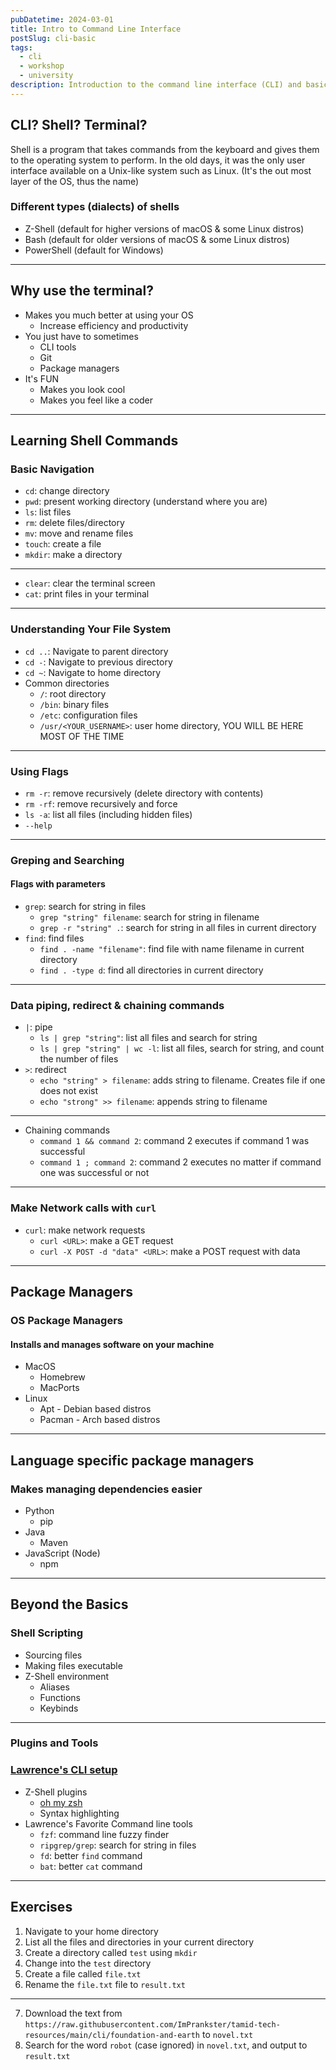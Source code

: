 ```yaml
---
pubDatetime: 2024-03-01
title: Intro to Command Line Interface
postSlug: cli-basic
tags:
  - cli
  - workshop
  - university
description: Introduction to the command line interface (CLI) and basic commands
---
```


<!--_class: lead invert-->

## CLI? Shell? Terminal?

Shell is a program that takes commands from the keyboard and gives them to the operating system to perform. In the old days, it was the only user interface available on a Unix-like system such as Linux. (It's the out most layer of the OS, thus the name)

### Different types (dialects) of shells

- Z-Shell (default for higher versions of macOS & some Linux distros)
- Bash (default for older versions of macOS & some Linux distros)
- PowerShell (default for Windows)

---

## Why use the terminal?

- Makes you much better at using your OS
  - Increase efficiency and productivity
- You just have to sometimes
  - CLI tools
  - Git
  - Package managers
- It's FUN
  - Makes you look cool
  - Makes you feel like a coder

---

## Learning Shell Commands

### Basic Navigation

- `cd`: change directory
- `pwd`: present working directory (understand where you are)
- `ls`: list files
- `rm`: delete files/directory
- `mv`: move and rename files
- `touch`: create a file
- `mkdir`: make a directory

---

- `clear`: clear the terminal screen
- `cat`: print files in your terminal

---

### Understanding Your File System

- `cd ..`: Navigate to parent directory
- `cd -`: Navigate to previous directory
- `cd ~`: Navigate to home directory
- Common directories
  - `/`: root directory
  - `/bin`: binary files
  - `/etc`: configuration files
  - `/usr/<YOUR_USERNAME>`: user home directory, YOU WILL BE HERE MOST OF THE TIME

---

### Using Flags

- `rm -r`: remove recursively (delete directory with contents)
- `rm -rf`: remove recursively and force
- `ls -a`: list all files (including hidden files)
- `--help`

---

### Greping and Searching

#### Flags with parameters

- `grep`: search for string in files
  - `grep "string" filename`: search for string in filename
  - `grep -r "string" .`: search for string in all files in current directory
- `find`: find files
  - `find . -name "filename"`: find file with name filename in current directory
  - `find . -type d`: find all directories in current directory

---

### Data piping, redirect & chaining commands

- `|`: pipe
  - `ls | grep "string"`: list all files and search for string
  - `ls | grep "string" | wc -l`: list all files, search for string, and count the number of files
- `>`: redirect
  - `echo "string" > filename`: adds string to filename. Creates file if one does not exist
  - `echo "strong" >> filename`: appends string to filename

---

- Chaining commands
  - `command 1 && command 2`: command 2 executes if command 1 was successful
  - `command 1 ; command 2`: command 2 executes no matter if command one was successful or not

---

### Make Network calls with `curl`

- `curl`: make network requests
  - `curl <URL>`: make a GET request
  - `curl -X POST -d "data" <URL>`: make a POST request with data

---

## Package Managers

### OS Package Managers

#### Installs and manages software on your machine

- MacOS
  - Homebrew
  - MacPorts
- Linux
  - Apt - Debian based distros
  - Pacman - Arch based distros

---

## Language specific package managers

### Makes managing dependencies easier

- Python
  - pip
- Java
  - Maven
- JavaScript (Node)
  - npm

---

## Beyond the Basics

### Shell Scripting

- Sourcing files
- Making files executable
- Z-Shell environment
  - Aliases
  - Functions
  - Keybinds

---

### Plugins and Tools

### [Lawrence's CLI setup](https://drive.google.com/file/d/1MbZeF0V-1JB75qxOoTH_Fk3mxsoEpRuC/view?usp=sharing)

- Z-Shell plugins
  - [oh my zsh](https://ohmyz.sh/)
  - Syntax highlighting
- Lawrence's Favorite Command line tools
  - `fzf`: command line fuzzy finder
  - `ripgrep/grep`: search for string in files
  - `fd`: better `find` command
  - `bat`: better `cat` command

---

## Exercises

1. Navigate to your home directory
2. List all the files and directories in your current directory
3. Create a directory called `test` using `mkdir`
4. Change into the `test` directory
5. Create a file called `file.txt`
6. Rename the `file.txt` file to `result.txt`

---

7. Download the text from `https://raw.githubusercontent.com/ImPrankster/tamid-tech-resources/main/cli/foundation-and-earth` to `novel.txt`
8. Search for the word `robot` (case ignored) in `novel.txt`, and output to `result.txt`
